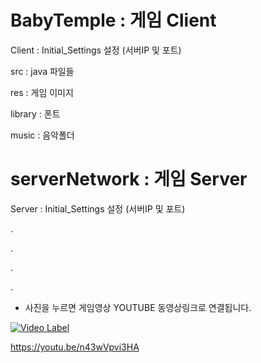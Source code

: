 # BabyTemple : 게임 Client

Client : Initial_Settings 설정 (서버IP 및 포트)

src : java 파일들

res : 게임 이미지

library : 폰트

music : 음악폴더


# serverNetwork : 게임 Server

Server : Initial_Settings 설정 (서버IP 및 포트)

.

.

.

.

- 사진을 누르면 게임영상 YOUTUBE 동영상링크로 연결됩니다.

[![Video Label](https://i9.ytimg.com/vi/n43wVpvi3HA/mq1.jpg?sqp=CLCb3ocG&rs=AOn4CLCpNtFUrPqB2E0N5gbCW9V35eK_Uw)](https://youtu.be/n43wVpvi3HA)

https://youtu.be/n43wVpvi3HA
